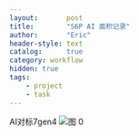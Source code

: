 ```yaml
---
layout:       post
title:        "S6P AI 面积记录"
author:       "Eric"
header-style: text
catalog:      true
category: workflow
hidden: true
tags:
    - project
    - task
---
```


AI对标7gen4
![图 0](https://cdn.jsdelivr.net/gh/skycity11/picture@master/pic/b9fbcdd08e843e33d967d15e25ae2697932b40ac35a2feddebcf52f4a001329c.png)  

